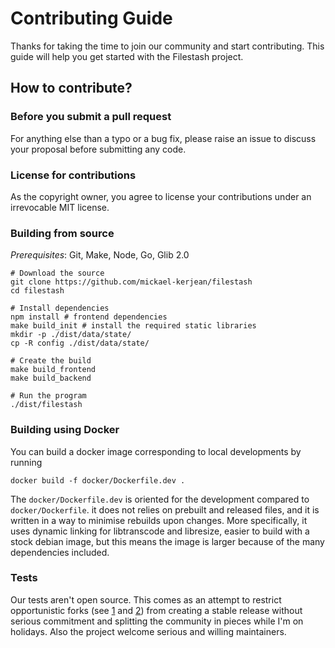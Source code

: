 # Contributing Guide

Thanks for taking the time to join our community and start contributing. This guide will help you get started with the Filestash project.

## How to contribute?

### Before you submit a pull request

For anything else than a typo or a bug fix, please raise an issue to discuss your proposal before submitting any code.

### License for contributions

As the copyright owner, you agree to license your contributions under an irrevocable MIT license.


### Building from source

*Prerequisites*: Git, Make, Node, Go, Glib 2.0

```
# Download the source
git clone https://github.com/mickael-kerjean/filestash
cd filestash

# Install dependencies
npm install # frontend dependencies
make build_init # install the required static libraries
mkdir -p ./dist/data/state/
cp -R config ./dist/data/state/

# Create the build
make build_frontend
make build_backend

# Run the program
./dist/filestash
```

### Building using Docker

You can build a docker image corresponding to local developments by running

    docker build -f docker/Dockerfile.dev .

The `docker/Dockerfile.dev` is oriented for the development compared to
`docker/Dockerfile`. it does not relies on prebuilt and released files, and it
is written in a way to minimise rebuilds upon changes. More specifically, it
uses dynamic linking for libtranscode and libresize, easier to build with a
stock debian image, but this means the image is larger because of the many
dependencies included.

### Tests
Our tests aren't open source. This comes as an attempt to restrict opportunistic forks (see [1](https://news.ycombinator.com/item?id=17006902#17009852) and [2](https://www.reddit.com/r/selfhosted/comments/a54axs/annoucing_jellyfin_a_free_software_fork_of_emby/ebk92iu/?utm_source=share&utm_medium=web2x)) from creating a stable release without serious commitment and splitting the community in pieces while I'm on holidays. Also the project welcome serious and willing maintainers.
